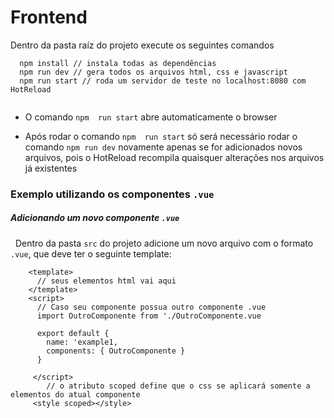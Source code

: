# Frontend

Dentro da pasta raíz do projeto execute os seguintes comandos

```
  npm install // instala todas as dependências
  npm run dev // gera todos os arquivos html, css e javascript
  npm run start // roda um servidor de teste no localhost:8080 com HotReload 
  
```

- O comando `npm  run start` abre automaticamente o browser 

- Após rodar o comando `npm  run start` só será necessário rodar o comando `npm run dev` novamente
apenas se for adicionados novos arquivos, pois o HotReload recompila quaisquer alterações nos arquivos já  existentes


### Exemplo utilizando os componentes `.vue`

##### Adicionando um novo componente `.vue`

   Dentro da pasta `src` do projeto adicione um novo arquivo com o formato `.vue`, que deve ter o seguinte template:
    
        <template>
          // seus elementos html vai aqui
        </template>
        <script>
          // Caso seu componente possua outro componente .vue
          import OutroComponente from './OutroComponente.vue
      
          export default {
            name: 'example1,
            components: { OutroComponente }
          }
      
         </script>
            // o atributo scoped define que o css se aplicará somente a elementos do atual componente
         <style scoped></style>
